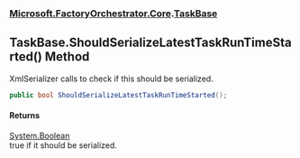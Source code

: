 ### [Microsoft.FactoryOrchestrator.Core](Microsoft_FactoryOrchestrator_Core.md 'Microsoft.FactoryOrchestrator.Core').[TaskBase](TaskBase.md 'Microsoft.FactoryOrchestrator.Core.TaskBase')
## TaskBase.ShouldSerializeLatestTaskRunTimeStarted() Method
XmlSerializer calls to check if this should be serialized.  
```csharp
public bool ShouldSerializeLatestTaskRunTimeStarted();
```
#### Returns
[System.Boolean](https://docs.microsoft.com/en-us/dotnet/api/System.Boolean 'System.Boolean')  
true if it should be serialized.
